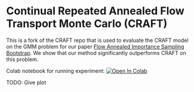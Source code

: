 # Continual Repeated Annealed Flow Transport Monte Carlo (CRAFT)

This is a fork of the CRAFT repo that is used to evaluate the CRAFT model on the GMM problem for 
our paper [Flow Annealed Importance Sampling Bootstrap](https://arxiv.org/abs/2208.01893).
We show that our method significantly outperforms CRAFT on this problem. 


Colab notebook for running experiment:
<a href="https://colab.research.google.com/github/lollcat/annealed_flow_transport/blob/master/craft_gmm.ipynb" target="_parent"><img src="https://colab.research.google.com/assets/colab-badge.svg" alt="Open In Colab"/></a>

TODO: Give plot